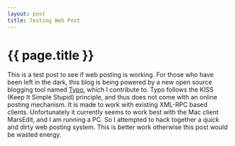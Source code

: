```yaml
--- 
layout: post
title: Testing Web Post
---
```


{{ page.title }}
================

This is a test post to see if web posting is working.  For those who have been left in the dark, this blog is being powered by a new open source blogging tool named [Typo](http://typo.leetsoft.com), which I contribute to.  Typo follows the KISS (Keep It Simple Stupid) principle, and thus does not come with an online posting mechanism.  It is made to work with existing XML-RPC based clients.  Unfortunately it currently seems to work best with the Mac client MarsEdit, and I am running a PC.  So I attempted to hack together a quick and dirty web posting system.  This is better work otherwise this post would be wasted energy.
